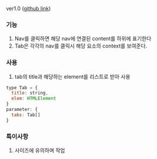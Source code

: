 ver1.0 ([github link](https://github.com/Komponent1/Komponent/ree/master/Vanilla/app/srcs/components/tab))

### 기능
1. Nav를 클릭하면 해당 nav에 연결된 content를 하위에 표기한다
2. Tab은 각각의 nav를 클릭시 해당 요소의 context를 보여준다.

### 사용
1. tab의 title과 해당하는 element를 리스트로 받아 사용

~~~javascript
type Tab = {
  title: string,
  elem: HTMLElement
}
parameter: {
  tabs: Tab[]
}
~~~

### 특이사항
1. 사이즈에 유의하며 작업
